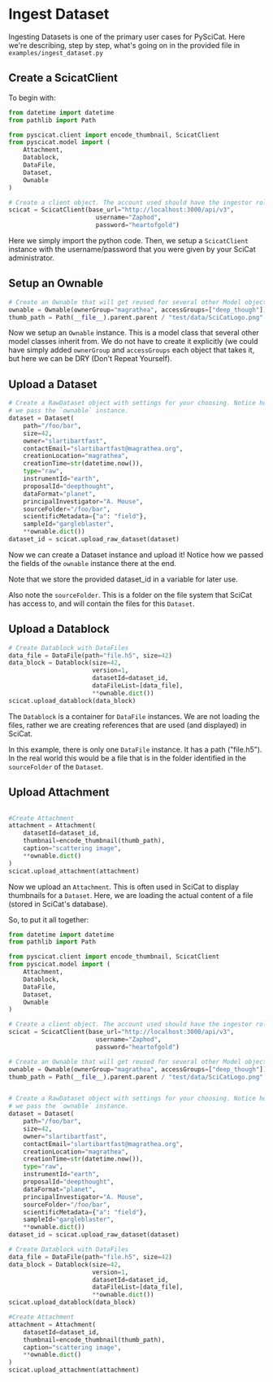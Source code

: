 # Ingest Dataset
Ingesting Datasets is one of the primary user cases for PySciCat. Here we're describing, step by step, what's going on in the provided file in `examples/ingest_dataset.py`

## Create a ScicatClient
To begin with:
```python
from datetime import datetime
from pathlib import Path

from pyscicat.client import encode_thumbnail, ScicatClient
from pyscicat.model import (
    Attachment,
    Datablock,
    DataFile,
    Dataset,
    Ownable
)

# Create a client object. The account used should have the ingestor role in SciCat
scicat = ScicatClient(base_url="http://localhost:3000/api/v3",
                        username="Zaphod",
                        password="heartofgold")
```
Here we simply import the python code. Then, we setup a `ScicatClient` instance with the username/password that you were given by your SciCat administrator.

## Setup an Ownable

```python
# Create an Ownable that will get reused for several other Model objects
ownable = Ownable(ownerGroup="magrathea", accessGroups=["deep_though"])
thumb_path = Path(__file__).parent.parent / "test/data/SciCatLogo.png"
```
Now we setup an `Ownable` instance. This is a model class that several other model classes inherit from. We do not have to create it explicitly (we could have simply added `ownerGroup` and `accessGroups` each object that takes it, but here we can be DRY (Don't Repeat Yourself).

## Upload a Dataset

```python
# Create a RawDataset object with settings for your choosing. Notice how
# we pass the `ownable` instance.
dataset = Dataset(
    path="/foo/bar",
    size=42,
    owner="slartibartfast",
    contactEmail="slartibartfast@magrathea.org",
    creationLocation="magrathea",
    creationTime=str(datetime.now()),
    type="raw",
    instrumentId="earth",
    proposalId="deepthought",
    dataFormat="planet",
    principalInvestigator="A. Mouse",
    sourceFolder="/foo/bar",
    scientificMetadata={"a": "field"},
    sampleId="gargleblaster",
    **ownable.dict())
dataset_id = scicat.upload_raw_dataset(dataset)
```
Now we can create a Dataset instance and upload it! Notice how we passed the fields of the `ownable` instance there at the end.

Note that we store the provided dataset_id in a variable for later use.

Also note the `sourceFolder`. This is a folder on the file system that SciCat has access to, and will contain the files for this `Dataset`.

## Upload a Datablock

```python
# Create Datablock with DataFiles
data_file = DataFile(path="file.h5", size=42)
data_block = Datablock(size=42,
                       version=1,
                       datasetId=dataset_id,
                       dataFileList=[data_file],
                       **ownable.dict())
scicat.upload_datablock(data_block)
```
The `Datablock` is a container for `DataFile` instances. We are not loading the files, rather we are creating references that are used (and displayed) in SciCat. 

In this example, there is only one `DataFile` instance. It has a path ("file.h5"). In the real world this would be a file that is in the folder identified in the `sourceFolder` of the `Dataset`.

## Upload Attachment
```python 

#Create Attachment
attachment = Attachment(
    datasetId=dataset_id,
    thumbnail=encode_thumbnail(thumb_path),
    caption="scattering image",
    **ownable.dict()
)
scicat.upload_attachment(attachment)
```
Now we upload an `Attachment`. This is often used in SciCat to display thumbnails for a `Dataset`. Here, we are loading the actual content of a file (stored in SciCat's database). 

So, to put it all together:
```python
from datetime import datetime
from pathlib import Path

from pyscicat.client import encode_thumbnail, ScicatClient
from pyscicat.model import (
    Attachment,
    Datablock,
    DataFile,
    Dataset,
    Ownable
)

# Create a client object. The account used should have the ingestor role in SciCat
scicat = ScicatClient(base_url="http://localhost:3000/api/v3",
                        username="Zaphod",
                        password="heartofgold")

# Create an Ownable that will get reused for several other Model objects
ownable = Ownable(ownerGroup="magrathea", accessGroups=["deep_though"])
thumb_path = Path(__file__).parent.parent / "test/data/SciCatLogo.png"


# Create a RawDataset object with settings for your choosing. Notice how
# we pass the `ownable` instance.
dataset = Dataset(
    path="/foo/bar",
    size=42,
    owner="slartibartfast",
    contactEmail="slartibartfast@magrathea.org",
    creationLocation="magrathea",
    creationTime=str(datetime.now()),
    type="raw",
    instrumentId="earth",
    proposalId="deepthought",
    dataFormat="planet",
    principalInvestigator="A. Mouse",
    sourceFolder="/foo/bar",
    scientificMetadata={"a": "field"},
    sampleId="gargleblaster",
    **ownable.dict())
dataset_id = scicat.upload_raw_dataset(dataset)

# Create Datablock with DataFiles
data_file = DataFile(path="file.h5", size=42)
data_block = Datablock(size=42,
                       version=1,
                       datasetId=dataset_id,
                       dataFileList=[data_file],
                       **ownable.dict())
scicat.upload_datablock(data_block)

#Create Attachment
attachment = Attachment(
    datasetId=dataset_id,
    thumbnail=encode_thumbnail(thumb_path),
    caption="scattering image",
    **ownable.dict()
)
scicat.upload_attachment(attachment)

```